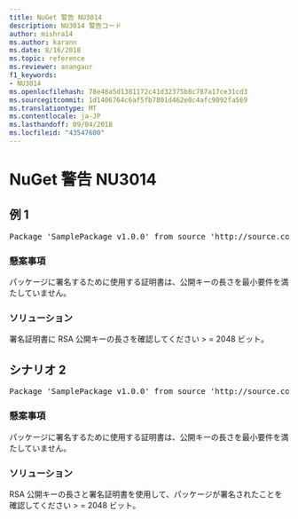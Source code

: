 ```yaml
---
title: NuGet 警告 NU3014
description: NU3014 警告コード
author: mishra14
ms.author: karann
ms.date: 8/16/2018
ms.topic: reference
ms.reviewer: anangaur
f1_keywords:
- NU3014
ms.openlocfilehash: 78e48a5d1381172c41d32375b8c787a17ce31cd3
ms.sourcegitcommit: 1d1406764c6af5fb7801d462e0c4afc9092fa569
ms.translationtype: MT
ms.contentlocale: ja-JP
ms.lasthandoff: 09/04/2018
ms.locfileid: "43547600"
---
```

# <a name="nuget-warning-nu3014"></a>NuGet 警告 NU3014

## <a name="scenario-1"></a>例 1

<pre>Package 'SamplePackage v1.0.0' from source 'http://source.com/index.json': The signing certificate does not meet a minimum public key length requirement.</pre>

### <a name="issue"></a>懸案事項

パッケージに署名するために使用する証明書は、公開キーの長さを最小要件を満たしていません。


### <a name="solution"></a>ソリューション

署名証明書に RSA 公開キーの長さを確認してください > = 2048 ビット。



## <a name="scenario-2"></a>シナリオ 2

<pre>Package 'SamplePackage v1.0.0' from source 'http://source.com/index.json': The primary signature's certificate does not meet a minimum public key length requirement.</pre>

### <a name="issue"></a>懸案事項

パッケージに署名するために使用する証明書は、公開キーの長さを最小要件を満たしていません。


### <a name="solution"></a>ソリューション

RSA 公開キーの長さと署名証明書を使用して、パッケージが署名されたことを確認してください > = 2048 ビット。


